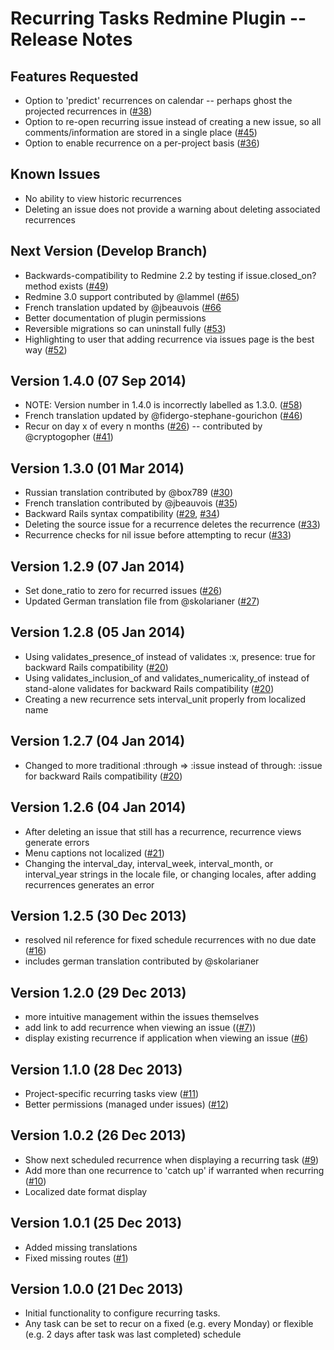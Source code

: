 # Recurring Tasks Redmine Plugin -- Release Notes

## Features Requested

* Option to 'predict' recurrences on calendar -- perhaps ghost the projected recurrences in ([#38](https://github.com/nutso/redmine-plugin-recurring-tasks/issues/38))
* Option to re-open recurring issue instead of creating a new issue, so all comments/information are stored in a single place ([#45](https://github.com/nutso/redmine-plugin-recurring-tasks/issues/45))
* Option to enable recurrence on a per-project basis ([#36](https://github.com/nutso/redmine-plugin-recurring-tasks/issues/36))

## Known Issues

* No ability to view historic recurrences
* Deleting an issue does not provide a warning about deleting associated recurrences

## Next Version (Develop Branch)

* Backwards-compatibility to Redmine 2.2 by testing if issue.closed_on? method exists ([#49](https://github.com/nutso/redmine-plugin-recurring-tasks/issues/36))
* Redmine 3.0 support contributed by @lammel ([#65](https://github.com/nutso/redmine-plugin-recurring-tasks/pull/65))
* French translation updated by @jbeauvois ([#66](https://github.com/nutso/redmine-plugin-recurring-tasks/issues/66)
* Better documentation of plugin permissions
* Reversible migrations so can uninstall fully ([#53](https://github.com/nutso/redmine-plugin-recurring-tasks/issues/53))
* Highlighting to user that adding recurrence via issues page is the best way ([#52](https://github.com/nutso/redmine-plugin-recurring-tasks/issues/52))

## Version 1.4.0 (07 Sep 2014)

* NOTE: Version number in 1.4.0 is incorrectly labelled as 1.3.0. ([#58](https://github.com/nutso/redmine-plugin-recurring-tasks/issues/58))
* French translation updated by @fidergo-stephane-gourichon ([#46](https://github.com/nutso/redmine-plugin-recurring-tasks/pull/46))
* Recur on day x of every n months ([#26](https://github.com/nutso/redmine-plugin-recurring-tasks/issues/26)) -- contributed by @cryptogopher ([#41](https://github.com/nutso/redmine-plugin-recurring-tasks/pull/41))

## Version 1.3.0 (01 Mar 2014)

* Russian translation contributed by @box789 ([#30](https://github.com/nutso/redmine-plugin-recurring-tasks/pull/30))
* French translation contributed by @jbeauvois ([#35](https://github.com/nutso/redmine-plugin-recurring-tasks/pull/35))
* Backward Rails syntax compatibility ([#29](https://github.com/nutso/redmine-plugin-recurring-tasks/issues/29), [#34](https://github.com/nutso/redmine-plugin-recurring-tasks/issues/34))
* Deleting the source issue for a recurrence deletes the recurrence ([#33](https://github.com/nutso/redmine-plugin-recurring-tasks/issues/33))
* Recurrence checks for nil issue before attempting to recur ([#33](https://github.com/nutso/redmine-plugin-recurring-tasks/issues/33))

## Version 1.2.9 (07 Jan 2014)

* Set done_ratio to zero for recurred issues ([#26](https://github.com/nutso/redmine-plugin-recurring-tasks/issues/26))
* Updated German translation file from @skolarianer ([#27](https://github.com/nutso/redmine-plugin-recurring-tasks/issues/27))

## Version 1.2.8 (05 Jan 2014)

* Using validates_presence_of instead of validates :x, presence: true for backward Rails compatibility ([#20](https://github.com/nutso/redmine-plugin-recurring-tasks/issues/20))
* Using validates_inclusion_of and validates_numericality_of instead of stand-alone validates for backward Rails compatibility ([#20](https://github.com/nutso/redmine-plugin-recurring-tasks/issues/20))
* Creating a new recurrence sets interval_unit properly from localized name

## Version 1.2.7 (04 Jan 2014)

* Changed to more traditional :through => :issue instead of through: :issue for backward Rails compatibility ([#20](https://github.com/nutso/redmine-plugin-recurring-tasks/issues/20))

## Version 1.2.6 (04 Jan 2014)

* After deleting an issue that still has a recurrence, recurrence views generate errors
* Menu captions not localized ([#21](https://github.com/nutso/redmine-plugin-recurring-tasks/issues/21))
* Changing the interval_day, interval_week, interval_month, or interval_year strings in the locale file, or changing locales, after adding recurrences generates an error

## Version 1.2.5 (30 Dec 2013)

* resolved nil reference for fixed schedule recurrences with no due date ([#16](https://github.com/nutso/redmine-plugin-recurring-tasks/issues/16))
* includes german translation contributed by @skolarianer

## Version 1.2.0 (29 Dec 2013)

* more intuitive management within the issues themselves
* add link to add recurrence when viewing an issue (([#7](https://github.com/nutso/redmine-plugin-recurring-tasks/issues/7)))
* display existing recurrence if application when viewing an issue ([#6](https://github.com/nutso/redmine-plugin-recurring-tasks/issues/6))

## Version 1.1.0 (28 Dec 2013)

* Project-specific recurring tasks view ([#11](https://github.com/nutso/redmine-plugin-recurring-tasks/issues/11))
* Better permissions (managed under issues) ([#12](https://github.com/nutso/redmine-plugin-recurring-tasks/issues/12))

## Version 1.0.2 (26 Dec 2013)

* Show next scheduled recurrence when displaying a recurring task ([#9](https://github.com/nutso/redmine-plugin-recurring-tasks/issues/9))
* Add more than one recurrence to 'catch up' if warranted when recurring ([#10](https://github.com/nutso/redmine-plugin-recurring-tasks/issues/10))
* Localized date format display

## Version 1.0.1 (25 Dec 2013)

* Added missing translations
* Fixed missing routes ([#1](https://github.com/nutso/redmine-plugin-recurring-tasks/issues/1))

## Version 1.0.0 (21 Dec 2013)

* Initial functionality to configure recurring tasks. 
* Any task can be set to recur on a fixed (e.g. every Monday) 
  or flexible (e.g. 2 days after task was last completed) schedule
